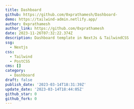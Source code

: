 ```yaml
---
title: Dashboard
github: https://github.com/0xprathamesh/Dashboard-
demo: https://tailwind-admin.netlify.app/
author: 0xprathamesh
author_link: https://github.com/0xprathamesh
date: 2023-11-26T07:32:22.374Z
description: Dashboard template in NextJs & TailwindCSS
ssg:
  - Nextjs
css:
  - Tailwind
  - PostCSS
cms: []
category:
  - Dashboard
draft: false
publish_date: '2023-03-14T18:31:39Z'
update_date: '2023-03-14T18:44:05Z'
github_star: 0
github_fork: 0
---
```

